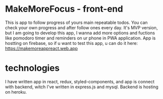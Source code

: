 # MakeMoreFocus - front-end

This is app to follow progress of yours main repeatable todos. You can check your own progress and after follow ones every day. It's MVP version, but I am going to develop this app, I wanna add more options and fuctions like pomodoro timer and reminders on ur phone in PWA application.
App is hostting on firebase, so if u want to test this app, u can do it here: https://makemoreappreact.web.app

# technologies

I have written app in react, redux, styled-components, and app is connect with backend, witch I've written in express.js and mysql. Backend is hosting on heroku.

